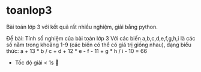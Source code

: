 # toanlop3
Bài toán lớp 3 với kết quả rất nhiều nghiệm, giải bằng python.

Đề bài:
    Tính số nghiệm của bài toán lớp 3
    Với các biến a,b,c,d,e,f,g,h,i là các số nằm trong khoảng 1-9 (các biến có
    thể có giá trị giống nhau), dạng biểu thức:
      a + 13 * b / c + d + 12 * e - f - 11 + g * h / i - 10 = 66

+ Tốc độ giải < 1s 🎉
